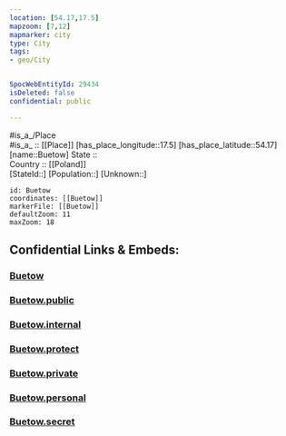 ```yaml
---
location: [54.17,17.5] 
mapzoom: [7,12] 
mapmarker: city 
type: City
tags:
- geo/City


SpocWebEntityId: 29434
isDeleted: false
confidential: public

---
```

#is_a_/Place  
#is_a_ :: [[Place]] 
[has_place_longitude::17.5] 
[has_place_latitude::54.17] 
[name::Buetow] 
State ::  
Country :: [[Poland]]  
[StateId::] 
[Population::] 
[Unknown::] 


```leaflet
id: Buetow
coordinates: [[Buetow]] 
markerFile: [[Buetow]] 
defaultZoom: 11 
maxZoom: 18
```


## Confidential Links & Embeds: 

### [Buetow](/_Standards/Earth/Continent/Europe/Europe~East/Poland/Provinces~Poland/Pomeranian/City/Buetow.md) 

### [Buetow.public](/_public/Earth/Continent/Europe/Europe~East/Poland/Provinces~Poland/Pomeranian/City/Buetow.public.md) 

### [Buetow.internal](/_internal/Earth/Continent/Europe/Europe~East/Poland/Provinces~Poland/Pomeranian/City/Buetow.internal.md) 

### [Buetow.protect](/_protect/Earth/Continent/Europe/Europe~East/Poland/Provinces~Poland/Pomeranian/City/Buetow.protect.md) 

### [Buetow.private](/_private/Earth/Continent/Europe/Europe~East/Poland/Provinces~Poland/Pomeranian/City/Buetow.private.md) 

### [Buetow.personal](/_personal/Earth/Continent/Europe/Europe~East/Poland/Provinces~Poland/Pomeranian/City/Buetow.personal.md) 

### [Buetow.secret](/_secret/Earth/Continent/Europe/Europe~East/Poland/Provinces~Poland/Pomeranian/City/Buetow.secret.md)

